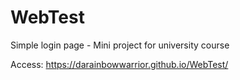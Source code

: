 # WebTest
Simple login page - Mini project for university course

Access: https://darainbowwarrior.github.io/WebTest/
